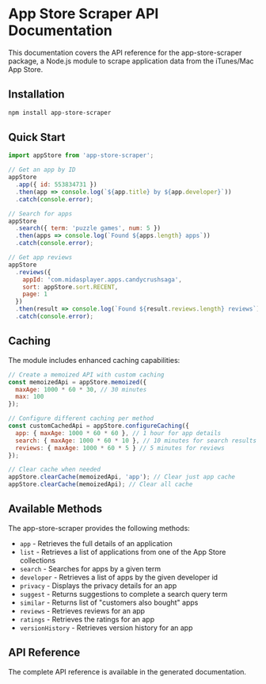 # App Store Scraper API Documentation

This documentation covers the API reference for the app-store-scraper package, a Node.js module to scrape application data from the iTunes/Mac App Store.

## Installation

```bash
npm install app-store-scraper
```

## Quick Start

```javascript
import appStore from 'app-store-scraper';

// Get an app by ID
appStore
  .app({ id: 553834731 })
  .then(app => console.log(`${app.title} by ${app.developer}`))
  .catch(console.error);

// Search for apps
appStore
  .search({ term: 'puzzle games', num: 5 })
  .then(apps => console.log(`Found ${apps.length} apps`))
  .catch(console.error);

// Get app reviews
appStore
  .reviews({
    appId: 'com.midasplayer.apps.candycrushsaga',
    sort: appStore.sort.RECENT,
    page: 1
  })
  .then(result => console.log(`Found ${result.reviews.length} reviews`))
  .catch(console.error);
```

## Caching

The module includes enhanced caching capabilities:

```javascript
// Create a memoized API with custom caching
const memoizedApi = appStore.memoized({
  maxAge: 1000 * 60 * 30, // 30 minutes
  max: 100
});

// Configure different caching per method
const customCachedApi = appStore.configureCaching({
  app: { maxAge: 1000 * 60 * 60 }, // 1 hour for app details
  search: { maxAge: 1000 * 60 * 10 }, // 10 minutes for search results
  reviews: { maxAge: 1000 * 60 * 5 } // 5 minutes for reviews
});

// Clear cache when needed
appStore.clearCache(memoizedApi, 'app'); // Clear just app cache
appStore.clearCache(memoizedApi); // Clear all cache
```

## Available Methods

The app-store-scraper provides the following methods:

- `app` - Retrieves the full details of an application
- `list` - Retrieves a list of applications from one of the App Store collections
- `search` - Searches for apps by a given term
- `developer` - Retrieves a list of apps by the given developer id
- `privacy` - Displays the privacy details for an app
- `suggest` - Returns suggestions to complete a search query term
- `similar` - Returns list of "customers also bought" apps
- `reviews` - Retrieves reviews for an app
- `ratings` - Retrieves the ratings for an app
- `versionHistory` - Retrieves version history for an app

## API Reference

The complete API reference is available in the generated documentation.
